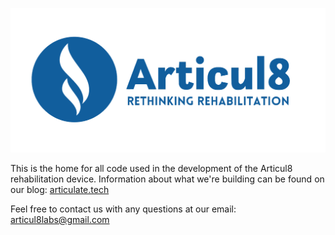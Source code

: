 ![alt text](https://raw.githubusercontent.com/RowanFerrabee/Articul8/master/imgs/logo.png)

This is the home for all code used in the development of the Articul8 rehabilitation device. Information about what we're building can be found on our blog: [articulate.tech](http://articulate.tech)

Feel free to contact us with any questions at our email: [articul8labs@gmail.com](mailto:articul8labs@gmail.com)


